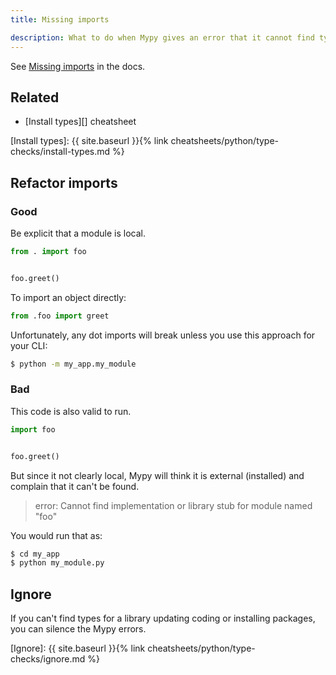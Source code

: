 ```yaml
---
title: Missing imports

description: What to do when Mypy gives an error that it cannot find types for imports
---
```



See [Missing imports](https://mypy.readthedocs.io/en/stable/running_mypy.html#missing-imports) in the docs.

## Related

- [Install types][] cheatsheet

[Install types]: {{ site.baseurl }}{% link cheatsheets/python/type-checks/install-types.md %}


## Refactor imports

### Good

Be explicit that a module is local.

```python
from . import foo


foo.greet()
```

To import an object directly:

```python
from .foo import greet
```

Unfortunately, any dot imports will break unless you use this approach for your CLI:

```sh
$ python -m my_app.my_module
```

### Bad

This code is also valid to run.

```python
import foo


foo.greet()
```

But since it not clearly local, Mypy will think it is external (installed) and complain that it can't be found.

> error: Cannot find implementation or library stub for module named "foo"

You would run that as:

```sh
$ cd my_app
$ python my_module.py
```


## Ignore

If you can't find types for a library updating coding or installing packages, you can silence the Mypy errors.


[Ignore]: {{ site.baseurl }}{% link cheatsheets/python/type-checks/ignore.md %}

